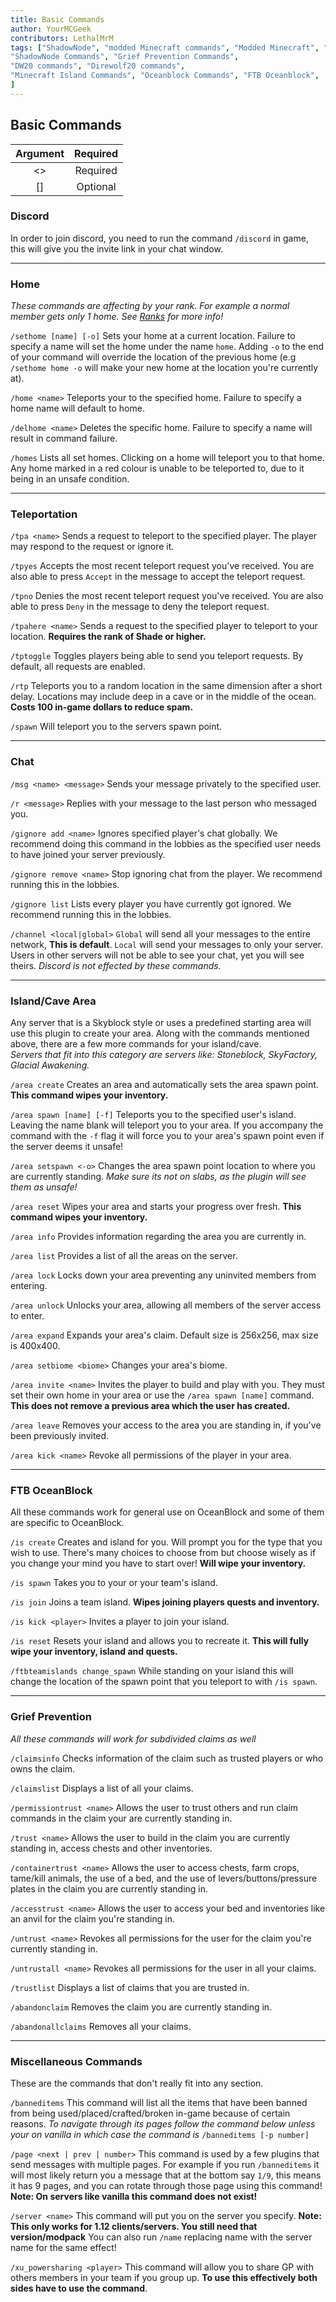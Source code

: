 ```yaml
---
title: Basic Commands
author: YourMCGeek
contributors: LethalMrM
tags: ["ShadowNode", "modded Minecraft commands", "Modded Minecraft", "Minecraft Network", 
"ShadowNode Commands", "Grief Prevention Commands", 
"DW20 commands", "Direwolf20 commands", 
"Minecraft Island Commands", "Oceanblock Commands", "FTB Oceanblock",
]
---
```

## Basic Commands
| Argument   | Required   |
| :--------: | :--------: |
| <>         | Required   |
| []         | Optional   |

### Discord

In order to join discord, you need to run the command ``/discord`` in game, this will give you the invite link in your chat window.

___

### Home
*These commands are affecting by your rank. For example a normal member gets only 1 home. See [Ranks](/server-info/ranks) for more info!*

``/sethome [name] [-o]`` Sets your home at a current location. Failure to specify a name will set the home under the name ``home``. Adding ``-o`` to the end of your command will override the location of the previous home (e.g ``/sethome home -o`` will make your new home at the location you're currently at).

``/home <name>`` Teleports your to the specified home. Failure to specify a home name will default to home.

``/delhome <name>`` Deletes the specific home. Failure to specify a name will result in command failure.

``/homes`` Lists all set homes. Clicking on a home will teleport you to that home. Any home marked in a red colour is unable to be teleported to, due to it being in an unsafe condition.

___

### Teleportation

``/tpa <name>`` Sends a request to teleport to the specified player. The player may respond to the request or ignore it.

``/tpyes`` Accepts the most recent teleport request you've received. You are also able to press ``Accept`` in the message to accept the teleport request.

``/tpno`` Denies the most recent teleport request you've received. You are also able to press ``Deny`` in the message to deny the teleport request.

``/tpahere <name>`` Sends a request to the specified player to teleport to your location. **Requires the rank of Shade or higher.**

``/tptoggle`` Toggles players being able to send you teleport requests. By default, all requests are enabled.

``/rtp`` Teleports you to a random location in the same dimension after a short delay. Locations may include deep in a cave or in the middle of the ocean. **Costs 100 in-game dollars to reduce spam.**

``/spawn`` Will teleport you to the servers spawn point.

___

### Chat

``/msg <name> <message>`` Sends your message privately to the specified user.

``/r <message>`` Replies with your message to the last person who messaged you.

``/gignore add <name>`` Ignores specified player's chat globally. We recommend doing this command in the lobbies as the specified user needs to have joined your server previously.

``/gignore remove <name>`` Stop ignoring chat from the player. We recommend running this in the lobbies.

``/gignore list`` Lists every player you have currently got ignored. We recommend running this in the lobbies.

``/channel <local|global>`` ``Global`` will send all your messages to the entire network, **This is default**. ``Local`` will send your messages to only your server. Users in other servers will not be able to see your chat, yet you will see theirs. *Discord is not effected by these commands.*

___

### Island/Cave Area

Any server that is a Skyblock style or uses a predefined starting area will use this plugin to create your area. Along with the commands mentioned above, there are a few more commands for your island/cave.\
*Servers that fit into this category are servers like: Stoneblock, SkyFactory, Glacial Awakening.*

``/area create`` Creates an area and automatically sets the area spawn point. **This command wipes your inventory.**

``/area spawn [name] [-f]`` Teleports you to the specified user's island. Leaving the name blank will teleport you to your area. If you accompany the command with the `-f` flag it will force you to your area's spawn point even if the server deems it unsafe!

``/area setspawn <-o>`` Changes the area spawn point location to where you are currently standing. *Make sure its not on slabs, as the plugin will see them as unsafe!*

``/area reset`` Wipes your area and starts your progress over fresh. **This command wipes your inventory.**

``/area info`` Provides information regarding the area you are currently in.

``/area list`` Provides a list of all the areas on the server.

``/area lock`` Locks down your area preventing any uninvited members from entering.

``/area unlock`` Unlocks your area, allowing all members of the server access to enter.

``/area expand`` Expands your area's claim. Default size is 256x256, max size is 400x400.

``/area setbiome <biome>`` Changes your area's biome.

``/area invite <name>`` Invites the player to build and play with you. They must set their own home in your area or use the ``/area spawn [name]`` command. **This does not remove a previous area which the user has created.**

``/area leave`` Removes your access to the area you are standing in, if you've been previously invited.

``/area kick <name>`` Revoke all permissions of the player in your area.

___

### FTB OceanBlock

All these commands work for general use on OceanBlock and some of them are specific to OceanBlock.

``/is create`` Creates and island for you. Will prompt you for the type that you wish to use. There's many choices to choose from but choose wisely as if you change your mind you have to start over! **Will  wipe your inventory.**

``/is spawn`` Takes you to your or your team's island.

``/is join`` Joins a team island. **Wipes joining players quests and inventory.**

``/is kick <player>``  Invites a player to join your island.

``/is reset`` Resets your island and allows you to recreate it. **This will fully wipe your inventory, island and quests.**

``/ftbteamislands change_spawn`` While standing on your island this will change the location of the spawn point that you teleport to with `/is spawn`.

___

### Grief Prevention
*All these commands will work for subdivided claims as well*

``/claimsinfo`` Checks information of the claim such as trusted players or who owns the claim.

``/claimslist`` Displays a list of all your claims.

``/permissiontrust <name>`` Allows the user to trust others and run claim commands in the claim your are currently standing in.

``/trust <name>`` Allows the user to build in the claim you are currently standing in, access chests and other inventories.

``/containertrust <name>`` Allows the user to access chests, farm crops, tame/kill animals, the use of a bed, and the use of levers/buttons/pressure plates in the claim you are currently standing in.

``/accesstrust <name>`` Allows the user to access your bed and inventories like an anvil for the claim you're standing in.

``/untrust <name>`` Revokes all permissions for the user for the claim you're currently standing in.

``/untrustall <name>`` Revokes all permissions for the user in all your claims.

``/trustlist`` Displays a list of claims that you are trusted in.

``/abandonclaim`` Removes the claim you are currently standing in.

``/abandonallclaims`` Removes all your claims.

___

### Miscellaneous Commands

These are the commands that don't really fit into any section.

``/banneditems`` This command will list all the items that have been banned from being used/placed/crafted/broken in-game because of certain reasons.
*To navigate through its pages follow the command below unless your on vanilla in which case the command is* ``/banneditems [-p number]``

``/page <next | prev | number>`` This command is used by a few plugins that send messages with multiple pages. For example if you run `/banneditems` it will most likely return you a message that at the bottom say `1/9`, this means it has 9 pages, and you can rotate through those page using this command!
**Note: On servers like vanilla this command does not exist!**

``/server <name>`` This command will put you on the server you specify. **Note: This only works for 1.12 clients/servers. You still need that version/modpack** You can also run ``/name`` replacing name with the server name for the same effect!

``/xu_powersharing <player>`` This command will allow you to share GP with others members in your team if you group up. **To use this effectively both sides have to use the command**.